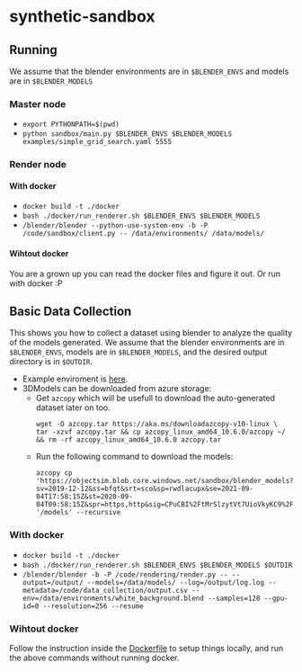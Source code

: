 # synthetic-sandbox

## Running

We assume that the blender environments are in `$BLENDER_ENVS` and models are in `$BLENDER_MODELS`

### Master node

- `export PYTHONPATH=$(pwd)`
- `python sandbox/main.py $BLENDER_ENVS $BLENDER_MODELS examples/simple_grid_search.yaml 5555`

### Render node
#### With docker

- `docker build -t ./docker`
- `bash ./docker/run_renderer.sh $BLENDER_ENVS $BLENDER_MODELS`
- `/blender/blender --python-use-system-env -b -P /code/sandbox/client.py -- /data/environments/ /data/models/`

#### Wihtout docker

You are a grown up you can read the docker files and figure it out. Or run with docker :P


## Basic Data Collection
This shows you how to collect a dataset using blender to analyze the quality of the models generated. We assume that the blender environments are in `$BLENDER_ENVS`, models are in `$BLENDER_MODELS`, and the desired output directory is in `$OUTDIR`.

- Example enviroment is [here](environments/).
- 3DModels can be downloaded from azure storage:
    - Get `azcopy` which will be usefull to download the auto-generated dataset later on too.
        ```
        wget -O azcopy.tar https://aka.ms/downloadazcopy-v10-linux \
        tar -xzvf azcopy.tar && cp azcopy_linux_amd64_10.6.0/azcopy ~/ && rm -rf azcopy_linux_amd64_10.6.0 azcopy.tar
        ```
    - Run the following command to download the models:
        ```
        azcopy cp 'https://objectsim.blob.core.windows.net/sandbox/blender_models?sv=2019-12-12&ss=bfqt&srt=sco&sp=rwdlacupx&se=2021-09-04T17:58:15Z&st=2020-09-04T09:58:15Z&spr=https,http&sig=CPuCBI%2FtMrSlzytVt7UioVkyKC9%2Fetp5XqTC2rtjino%3D' '/models' --recursive
        ```
### With docker

- `docker build -t ./docker`
- `bash ./docker/run_renderer.sh $BLENDER_ENVS $BLENDER_MODELS $OUTDIR`
- `/blender/blender -b -P /code/rendering/render.py -- --output=/output/ --models=/data/models/ --log=/output/log.log --metadata=/code/data_collection/output.csv --env=/data/environments/white_background.blend --samples=128 --gpu-id=0 --resolution=256 --resume`

### Wihtout docker
Follow the instruction inside the [Dockerfile](./docker/Dockerfile) to setup things locally, and run the above commands without running docker.
